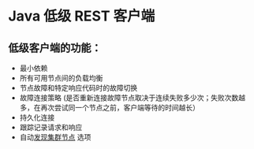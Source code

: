 # Java 低级 REST 客户端

## 低级客户端的功能：

- 最小依赖
- 所有可用节点间的负载均衡
- 节点故障和特定响应代码时的故障切换
- 故障连接策略 (是否重新连接故障节点取决于连续失败多少次；失败次数越多，在再次尝试同一个节点之前，客户端等待的时间越长）
- 持久化连接
- 跟踪记录请求和响应
- 自动[发现集群节点](https://www.elastic.co/guide/en/elasticsearch/client/java-rest/current/sniffer.html) 选项